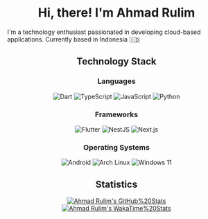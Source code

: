 <h1 align="center">Hi, there! I'm Ahmad Rulim</h1>

I'm a technology enthusiast passionated in developing cloud-based applications. Currently based in Indonesia :indonesia:

<h2 align="center">Technology Stack</h2>

<h3 align="center">Languages</h3>

<div align="center">

  <picture>
    <source media="(prefers-color-scheme: light)" srcset="https://img.shields.io/badge/-Dart-fff??style=flat&logo=dart&logoColor=black">
    <source media="(prefers-color-scheme: dark)" srcset="https://img.shields.io/badge/-Dart-000??style=flat&logo=dart&logoColor=white">
    <img alt="Dart" title="Dart" src="https://img.shields.io/badge/-Dart-fff??style=flat&logo=dart&logoColor=black">
  </picture>
  <picture>
    <source media="(prefers-color-scheme: light)" srcset="https://img.shields.io/badge/-TypeScript-fff??style=flat&logo=typescript&logoColor=black">
    <source media="(prefers-color-scheme: dark)" srcset="https://img.shields.io/badge/-TypeScript-000??style=flat&logo=typescript&logoColor=white">
    <img alt="TypeScript" title="TypeScript" src="https://img.shields.io/badge/-TypeScript-fff??style=flat&logo=typescript&logoColor=black">
  </picture>
  <picture>
    <source media="(prefers-color-scheme: light)" srcset="https://img.shields.io/badge/-JavaScript-fff??style=flat&logo=javascript&logoColor=black">
    <source media="(prefers-color-scheme: dark)" srcset="https://img.shields.io/badge/-JavaScript-000??style=flat&logo=javascript&logoColor=white">
    <img alt="JavaScript" title="JavaScript" src="https://img.shields.io/badge/-JavaScript-fff??style=flat&logo=javascript&logoColor=black">
  </picture>
  <picture>
    <source media="(prefers-color-scheme: light)" srcset="https://img.shields.io/badge/-Python-fff??style=flat&logo=python&logoColor=black">
    <source media="(prefers-color-scheme: dark)" srcset="https://img.shields.io/badge/-Python-000??style=flat&logo=python&logoColor=white">
    <img alt="Python" title="Python" src="https://img.shields.io/badge/-Python-fff??style=flat&logo=python&logoColor=black">
  </picture>

</div>

<h3 align="center">Frameworks</h3>

<div align="center">

  <picture>
    <source media="(prefers-color-scheme: light)" srcset="https://img.shields.io/badge/-Flutter-fff??style=flat&logo=flutter&logoColor=black">
    <source media="(prefers-color-scheme: dark)" srcset="https://img.shields.io/badge/-Flutter-000??style=flat&logo=flutter&logoColor=white">
    <img alt="Flutter" title="Flutter" src="https://img.shields.io/badge/-Flutter-fff??style=flat&logo=flutter&logoColor=black">
  </picture>
  <picture>
    <source media="(prefers-color-scheme: light)" srcset="https://img.shields.io/badge/-NestJS-fff??style=flat&logo=nestjs&logoColor=black">
    <source media="(prefers-color-scheme: dark)" srcset="https://img.shields.io/badge/-NestJS-000??style=flat&logo=nestjs&logoColor=white">
    <img alt="NestJS" title="NestJS" src="https://img.shields.io/badge/-NestJS-fff??style=flat&logo=nestjs&logoColor=black">
  </picture>
  <picture>
    <source media="(prefers-color-scheme: light)" srcset="https://img.shields.io/badge/-Next.js-fff??style=flat&logo=nextdotjs&logoColor=black">
    <source media="(prefers-color-scheme: dark)" srcset="https://img.shields.io/badge/-Next.js-000??style=flat&logo=nextdotjs&logoColor=white">
    <img alt="Next.js" title="Next.js" src="https://img.shields.io/badge/-Next.js-fff??style=flat&logo=nextdotjs&logoColor=black">
  </picture>

</div>

<h3 align="center">Operating Systems</h3>

<div align="center">

  <picture>
    <source media="(prefers-color-scheme: light)" srcset="https://img.shields.io/badge/-Android-fff??style=flat&logo=android&logoColor=black">
    <source media="(prefers-color-scheme: dark)" srcset="https://img.shields.io/badge/-Android-000??style=flat&logo=android&logoColor=white">
    <img alt="Android" title="Android" src="https://img.shields.io/badge/-Android-fff??style=flat&logo=android&logoColor=black">
  </picture>
  <picture>
    <source media="(prefers-color-scheme: light)" srcset="https://img.shields.io/badge/-Arch%20Linux-fff??style=flat&logo=archlinux&logoColor=black">
    <source media="(prefers-color-scheme: dark)" srcset="https://img.shields.io/badge/-Arch%20Linux-000??style=flat&logo=archlinux&logoColor=white">
    <img alt="Arch Linux" title="Arch Linux" src="https://img.shields.io/badge/-Arch%20Linux-fff??style=flat&logo=archlinux&logoColor=black">
  </picture>
  <picture>
    <source media="(prefers-color-scheme: light)" srcset="https://img.shields.io/badge/-Windows%2011-fff??style=flat&logo=windows11&logoColor=black">
    <source media="(prefers-color-scheme: dark)" srcset="https://img.shields.io/badge/-Windows%2011-000??style=flat&logo=windows11&logoColor=white">
    <img alt="Windows 11" title="Windows 11" src="https://img.shields.io/badge/-Windows%2011-fff??style=flat&logo=windows11&logoColor=black">
  </picture>

</div>

<h2 align="center">Statistics</h2>

<div align="center">
  <a href="https://github.com/rulim34">
    <picture>
      <source media="(prefers-color-scheme: light)" srcset="https://github-readme-stats.vercel.app/api?username=rulim34&theme=default&hide_border=true&border_radius=10px&custom_title=GitHub%20Stats&include_all_commits=true&count_private=true&show_icons=true&line_height=30">
      <source media="(prefers-color-scheme: dark)" srcset="https://github-readme-stats.vercel.app/api?username=rulim34&theme=github_dark&hide_border=true&border_radius=10px&custom_title=GitHub%20Stats&include_all_commits=true&count_private=true&show_icons=true&line_height=30">
      <img alt="Ahmad Rulim's GitHub%20Stats" src="https://github-readme-stats.vercel.app/api?username=rulim34&theme=default&hide_border=true&border_radius=10px&custom_title=GitHub%20Stats&include_all_commits=true&count_private=true&show_icons=true&line_height=30">
    </picture>
  </a>
</div>

<div align="center">
  <a href="https://wakatime.com/@rulim34">
    <picture>
      <source media="(prefers-color-scheme: light)" srcset="https://github-readme-stats.vercel.app/api/wakatime?username=rulim34&theme=default&hide_border=true&border_radius=10px&custom_title=WakaTime%20Stats&layout=compact&langs_count=5">
      <source media="(prefers-color-scheme: dark)" srcset="https://github-readme-stats.vercel.app/api/wakatime?username=rulim34&theme=github_dark&hide_border=true&border_radius=10px&custom_title=WakaTime%20Stats&layout=compact&langs_count=5">
      <img alt="Ahmad Rulim's WakaTime%20Stats" src="https://github-readme-stats.vercel.app/api/wakatime?username=rulim34&theme=default&hide_border=true&border_radius=10px&custom_title=WakaTime%20Stats&layout=compact&langs_count=5">
    </picture>
  </a>
</div>
